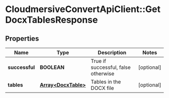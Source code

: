 # CloudmersiveConvertApiClient::GetDocxTablesResponse

## Properties
Name | Type | Description | Notes
------------ | ------------- | ------------- | -------------
**successful** | **BOOLEAN** | True if successful, false otherwise | [optional] 
**tables** | [**Array&lt;DocxTable&gt;**](DocxTable.md) | Tables in the DOCX file | [optional] 


